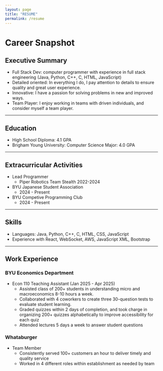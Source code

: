 ```yaml
---
layout: page
title: "RESUME"
permalink: /resume
---
```

# Career Snapshot
  ## Executive Summary
  
  * Full Stack Dev: computer programmer with experience in full stack engineering (Java, Python, C++, C, HTML, JavaScript)
  * Detailed oriented: In everything I do, I pay attention to details to ensure quality and great user experience.
  * Innovative: I have a passion for solving problems in new and improved ways.
  * Team Player: I enjoy working in teams with driven individuals, and consider myself a team player.

  ---

  ## Education
  
  * High School Diploma: 4.1 GPA
  * Brigham Young University: Computer Science Major: 4.0 GPA

  ---

  ## Extracurricular Activities

  * Lead Programmer
    * Piper Robotics Team Stealth 2022-2024
  * BYU Japanese Student Association
    * 2024 - Present
  * BYU Competive Programming Club
    * 2024 - Present

  ---

  ## Skills
  
  * Languages: Java, Python, C++, C, HTML, CSS, JavaScript
  * Experience with React, WebSocket, AWS, JavaScript XML, Bootstrap

  ---

  ## Work Experience

  ### BYU Economics Department
  * Econ 110 Teaching Assistant (Jan 2025 - Apr 2025)
    * Assisted class of 200+ students in understanding micro and macroeconomics 8-10 hours a week.
    * Collaborated with 4 coworkers to create three 30-question tests to evaluate student learning. 
    * Graded quizzes within 2 days of completion, and took charge in organizing 200+ quizzes alphabetically to improve accessibility for each quiz
    * Attended lectures 5 days a week to answer student questions
      
  ### Whataburger
  * Team Member
    * Consistently served 100+ customers an hour to deliver timely and quality service
    * Worked in 4 different roles within establishment as needed by team
